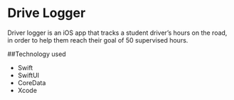 # Drive Logger
Driver logger is an iOS app that tracks a student driver’s hours on the road, in order to help them reach their goal of 50 supervised hours.

##Technology used
* Swift
* SwiftUI
* CoreData
* Xcode
